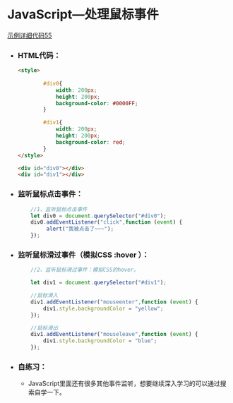 # JavaScript—处理鼠标事件

[示例详细代码55](代码相关/demo55-JavaScript-event.html)

- ### HTML代码：

  ```html
  <style>
      
          #div0{
              width: 200px;
              height: 200px;
              background-color: #0000FF;
          }
  
          #div1{
              width: 200px;
              height: 200px;
              background-color: red;
          }
  </style>
  
  <div id="div0"></div>
  <div id="div1"></div>
  ```

  

- ### 监听鼠标点击事件：

  ```javascript
      //1、监听鼠标点击事件
      let div0 = document.querySelector("#div0");
      div0.addEventListener("click",function (event) {
           alert("我被点击了~~~");
      });
  ```

  

- ### 监听鼠标滑过事件（模拟CSS :hover ）：

  ```javascript
      //2、监听鼠标滑过事件：模拟CSS的hover。
  
      let div1 = document.querySelector("#div1");
  
      //鼠标滑入
      div1.addEventListener("mouseenter",function (event) {
          div1.style.backgroundColor = "yellow";
      });
  
      //鼠标滑出
      div1.addEventListener("mouseleave",function (event) {
          div1.style.backgroundColor = "blue";
      });
  ```

  

- ### 自练习：

  - JavaScript里面还有很多其他事件监听，想要继续深入学习的可以通过搜索自学一下。

